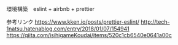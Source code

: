 環境構築　eslint + airbnb + prettier

参考リンク
https://www.kken.io/posts/prettier-eslint/
http://tech-1natsu.hatenablog.com/entry/2018/01/07/154941
https://qiita.com/isihigameKoudai/items/520c1cb6540e0641a00c


